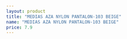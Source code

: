 ```yaml
---
layout: product
title: "MEDIAS AZA NYLON PANTALON-103 BEIGE"
name: "MEDIAS AZA NYLON PANTALON-103 BEIGE"
price: 7.9
---
```


